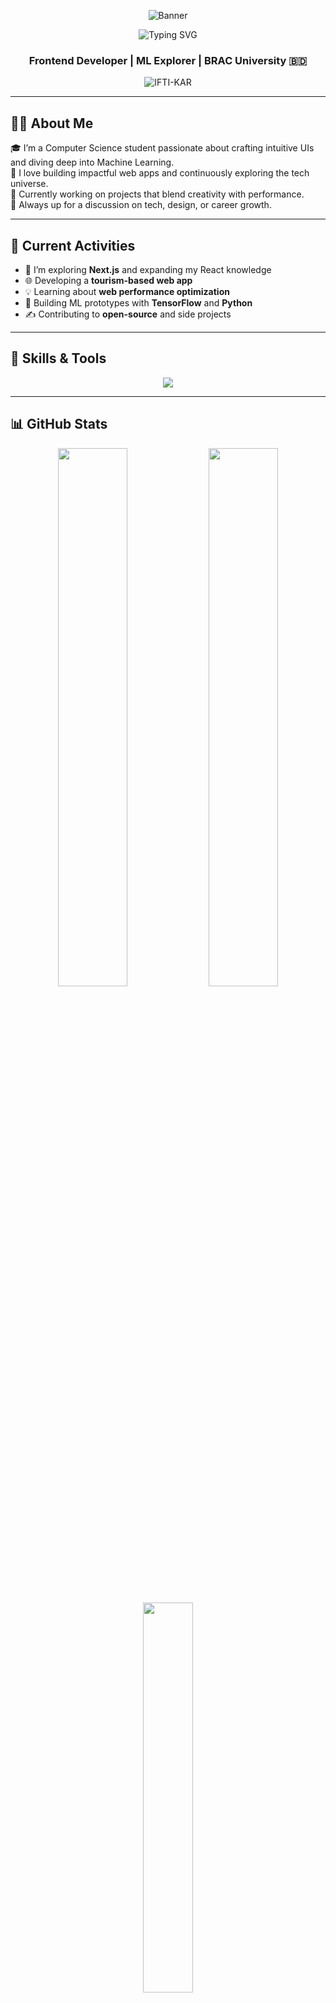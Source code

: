 <p align="center">
  <img src="Free+Universe+Stars+Video+Gif+Animated+Zoom+Virtual+Background.gif" alt="Banner" />
</p>

<!-- Typing Header -->
<p align="center">
  <img src="https://readme-typing-svg.demolab.com?font=Fira+Code&duration=3000&pause=1000&center=true&vCenter=true&width=475&lines=Hi+%F0%9F%91%8B%2C+I'm+Iftikar+Rahaman!;Frontend+Dev+%7C+CS+Student+%7C+ML+Explorer;Welcome+to+my+GitHub+Universe+%F0%9F%9A%80" alt="Typing SVG" />
</p>


<h3 align="center">Frontend Developer | ML Explorer | BRAC University 🇧🇩</h3>

<p align="center">
  <img src="https://komarev.com/ghpvc/?username=IFTI-KAR&label=Profile%20views&color=blueviolet&style=flat" alt="IFTI-KAR" />
</p>

---

## 🧑‍💻 About Me

🎓 I’m a Computer Science student passionate about crafting intuitive UIs and diving deep into Machine Learning.  
🌱 I love building impactful web apps and continuously exploring the tech universe.  
🚀 Currently working on projects that blend creativity with performance.  
💬 Always up for a discussion on tech, design, or career growth.

---

## 📌 Current Activities

- 🚧 I’m exploring **Next.js** and expanding my React knowledge  
- 🌐 Developing a **tourism-based web app**  
- 💡 Learning about **web performance optimization**  
- 🧠 Building ML prototypes with **TensorFlow** and **Python**  
- ✍️ Contributing to **open-source** and side projects

---

## 🧠 Skills & Tools

<p align="center">
  <img src="https://skillicons.dev/icons?i=js,ts,react,nextjs,tailwind,nodejs,express,mongodb,mysql,firebase,python,tensorflow,git,github,postman" />
</p>

---

## 📊 GitHub Stats

<p align="center">
  <img src="https://github-readme-stats.vercel.app/api?username=IFTI-KAR&show_icons=true&theme=tokyonight" width="47%" />
  <img src="https://streak-stats.demolab.com?user=IFTI-KAR&theme=tokyonight" width="47%" />
</p>

<p align="center">
  <img src="https://github-readme-stats.vercel.app/api/top-langs/?username=IFTI-KAR&layout=compact&theme=tokyonight" width="40%" />
</p>

---

## 🌐 Connect With Me

<p align="center">
  <a href="[https://www.linkedin.com/in/iftikar-rahaman-115965256/](https://www.linkedin.com/in/iftikar-rahaman91/)" target="_blank">
    <img src="https://img.shields.io/badge/LinkedIn-blue?style=for-the-badge&logo=linkedin&logoColor=white" />
  </a>
  <a href="https://www.facebook.com/share/1CvrUiMG9y/" target="_blank">
    <img src="https://img.shields.io/badge/Facebook-1877F2?style=for-the-badge&logo=facebook&logoColor=white" />
  </a>
  <a href="https://github.com/IFTI-KAR" target="_blank">
    <img src="https://img.shields.io/badge/GitHub-100000?style=for-the-badge&logo=github&logoColor=white" />
  </a>
</p>

---

<p align="center">
  <img src="https://readme-typing-svg.herokuapp.com?font=Fira+Code&duration=4000&pause=1000&center=true&vCenter=true&width=435&lines=Dream.+Build.+Code.;Make+Impact+with+Tech.;Open+Source+Forever+%F0%9F%9A%80" />
</p>

---

> 🌟 *Thanks for stopping by! Drop a ⭐ on any project you like!*
